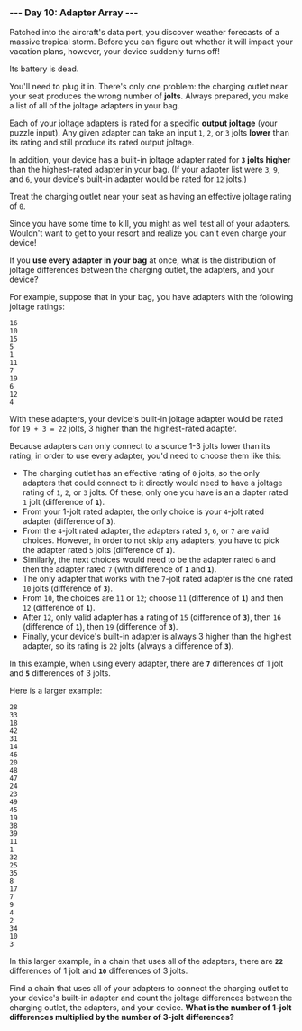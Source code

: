 ### --- Day 10: Adapter Array ---

Patched into the aircraft's data port, you discover weather forecasts of a 
massive tropical storm. Before you can figure out whether it will impact 
your vacation plans, however, your device suddenly turns off!

Its battery is dead.

You'll need to plug it in. There's only one problem: the charging outlet 
near your seat produces the wrong number of **jolts**. Always prepared, you 
make a list of all of the joltage adapters in your bag.

Each of your joltage adapters is rated for a specific **output joltage** (your 
puzzle input). Any given adapter can take an input `1`, `2`, or `3` jolts **lower** 
than its rating and still produce its rated output joltage.

In addition, your device has a built-in joltage adapter rated for **`3` jolts 
higher** than the highest-rated adapter in your bag. (If your adapter list 
were `3`, `9`, and `6`, your device's built-in adapter would be rated for `12` 
jolts.)

Treat the charging outlet near your seat as having an effective joltage 
rating of `0`.

Since you have some time to kill, you might as well test all of your 
adapters. Wouldn't want to get to your resort and realize you can't even 
charge your device!

If you **use every adapter in your bag** at once, what is the distribution of 
joltage differences between the charging outlet, the adapters, and your 
device?

For example, suppose that in your bag, you have adapters with the following 
joltage ratings:
```
16
10
15
5
1
11
7
19
6
12
4
```
With these adapters, your device's built-in joltage adapter would be rated 
for `19 + 3 = 22` jolts, 3 higher than the highest-rated adapter.

Because adapters can only connect to a source 1-3 jolts lower than its 
rating, in order to use every adapter, you'd need to choose them like this:

- The charging outlet has an effective rating of `0` jolts, so the only 
adapters that could connect to it directly would need to have a 
joltage rating of `1`, `2`, or `3` jolts. Of these, only one you have is an a
dapter rated `1` jolt (difference of **`1`**).
- From your 1-jolt rated adapter, the only choice is your `4`-jolt rated 
adapter (difference of **`3`**).
- From the `4`-jolt rated adapter, the adapters rated `5`, `6`, or `7` are valid 
choices. However, in order to not skip any adapters, you have to pick 
the adapter rated `5` jolts (difference of **`1`**).
- Similarly, the next choices would need to be the adapter rated `6` and 
then the adapter rated `7` (with difference of **`1`** and **`1`**).
- The only adapter that works with the `7`-jolt rated adapter is the one 
rated `10` jolts (difference of **`3`**).
- From `10`, the choices are `11` or `12`; choose `11` (difference of **`1`**) and 
then `12` (difference of **`1`**).
- After `12`, only valid adapter has a rating of `15` (difference of **`3`**), 
then `16` (difference of **`1`**), then `19` (difference of **`3`**).
- Finally, your device's built-in adapter is always 3 higher than the 
highest adapter, so its rating is `22` jolts (always a difference of **`3`**).

In this example, when using every adapter, there are **`7`** differences of 1 
jolt and **`5`** differences of 3 jolts.

Here is a larger example:
```
28
33
18
42
31
14
46
20
48
47
24
23
49
45
19
38
39
11
1
32
25
35
8
17
7
9
4
2
34
10
3
```
In this larger example, in a chain that uses all of the adapters, there are 
**`22`** differences of 1 jolt and **`10`** differences of 3 jolts.

Find a chain that uses all of your adapters to connect the charging outlet 
to your device's built-in adapter and count the joltage differences between 
the charging outlet, the adapters, and your device. **What is the number of 
1-jolt differences multiplied by the number of 3-jolt differences?**
